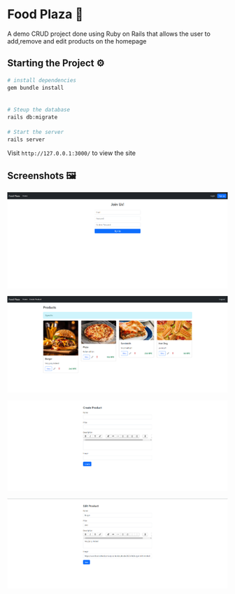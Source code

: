# Food Plaza 🍔

A demo CRUD project done using Ruby on Rails that allows the user to add,remove and edit products on the homepage

## Starting the Project ⚙️

```bash
# install dependencies
gem bundle install


# Steup the database
rails db:migrate

# Start the server
rails server
```

Visit ```http://127.0.0.1:3000/``` to view the site

## Screenshots 🖼️

![Signup](/screenshots/Signup.png)


![Homepage](/screenshots/Homepage.png)

![Add Products](/screenshots/Create.png)

![Edit Products](/screenshots/Edit.png)
